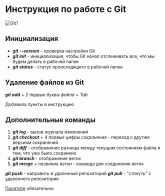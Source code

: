 # Инструкция по работе с Git

![Git1](git1.jpeg)

## Инициализация
*  ***git --version*** - проверка настройки Git
*  ***git init*** - инициализация, чтобы Git начал отслеживать все, что мы будем делать в рабочей папке
* ***git status*** - статус происходящего в рабочей папке

## Удаление файлов из Git

***git add** + 2 первые буквы файла + Tab*


Добавила пункты в инструкцию

## Дополнительные команды
1. ***git log*** - вызов журнала изменений 
2. ***git checkout** + 4 первые цифры сохранения* - переход к другим версиям сохранений
3. ***git diff*** - отображение разницы между текущим состоянием файла и тем, что уже было сохранено
4. ***git branch*** - отображение веток
5. ***git merge** + название ветки* - команда для соединения веток

***git push*** - направить в удаленный репозиторий
***git pull*** - "стянуть" с удаленного репозитория

[Посетите](https://github.com/) обязательно


